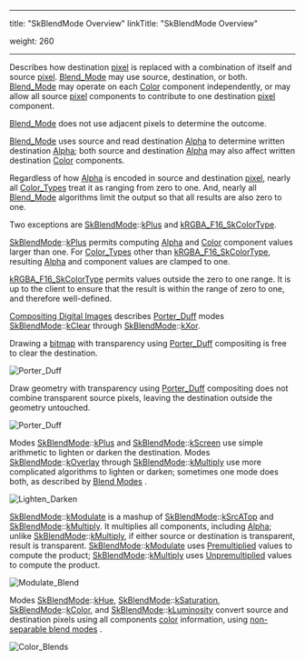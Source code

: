 
---
title: "SkBlendMode Overview"
linkTitle: "SkBlendMode Overview"

weight: 260

---

Describes how destination <a href='undocumented#Pixel'>pixel</a> is replaced with a combination of itself and
source <a href='undocumented#Pixel'>pixel</a>. <a href='#Blend_Mode'>Blend_Mode</a> may use source, destination, or both. <a href='#Blend_Mode'>Blend_Mode</a> may
operate on each <a href='SkColor_Reference#Color'>Color</a> component independently, or may allow all source <a href='undocumented#Pixel'>pixel</a>
components to contribute to one destination <a href='undocumented#Pixel'>pixel</a> component.

<a href='#Blend_Mode'>Blend_Mode</a> does not use adjacent pixels to determine the outcome.

<a href='#Blend_Mode'>Blend_Mode</a> uses source and read destination <a href='SkColor_Reference#Alpha'>Alpha</a> to determine written
destination <a href='SkColor_Reference#Alpha'>Alpha</a>; both source and destination <a href='SkColor_Reference#Alpha'>Alpha</a> may also affect written
destination <a href='SkColor_Reference#Color'>Color</a> components.

Regardless of how <a href='SkColor_Reference#Alpha'>Alpha</a> is encoded in source and destination <a href='undocumented#Pixel'>pixel</a>, nearly all
<a href='#Image_Info_Color_Type'>Color_Types</a> treat it as ranging from zero to one. And, nearly all <a href='#Blend_Mode'>Blend_Mode</a>
algorithms limit the output so that all results are also zero to one.

Two exceptions are <a href='SkBlendMode_Reference#SkBlendMode'>SkBlendMode</a>::<a href='#SkBlendMode_kPlus'>kPlus</a> and <a href='SkImageInfo_Reference#kRGBA_F16_SkColorType'>kRGBA_F16_SkColorType</a>.

<a href='SkBlendMode_Reference#SkBlendMode'>SkBlendMode</a>::<a href='#SkBlendMode_kPlus'>kPlus</a> permits computing <a href='SkColor_Reference#Alpha'>Alpha</a> and <a href='SkColor_Reference#Color'>Color</a> component values larger
than one. For <a href='#Image_Info_Color_Type'>Color_Types</a> other than <a href='SkImageInfo_Reference#kRGBA_F16_SkColorType'>kRGBA_F16_SkColorType</a>, resulting <a href='SkColor_Reference#Alpha'>Alpha</a>
and component values are clamped to one.

<a href='SkImageInfo_Reference#kRGBA_F16_SkColorType'>kRGBA_F16_SkColorType</a> permits values outside the zero to one range. It is up
to the client to ensure that the result is within the range of zero to one,
and therefore well-defined.

<a name='Porter_Duff'></a>

<a href='https://graphics.pixar.com/library/Compositing/paper.pdf'>Compositing Digital Images</a></a> describes <a href='#Blend_Mode_Overview_Porter_Duff'>Porter_Duff</a> modes <a href='SkBlendMode_Reference#SkBlendMode'>SkBlendMode</a>::<a href='#SkBlendMode_kClear'>kClear</a> through <a href='SkBlendMode_Reference#SkBlendMode'>SkBlendMode</a>::<a href='#SkBlendMode_kXor'>kXor</a>.

Drawing a <a href='SkBitmap_Reference#Bitmap'>bitmap</a> with transparency using <a href='#Blend_Mode_Overview_Porter_Duff'>Porter_Duff</a> compositing is free to clear
the destination.

![Porter_Duff](https://fiddle.skia.org/i/819903e0bb125385269948474b6c8a84_raster.png "")

Draw geometry with transparency using <a href='#Blend_Mode_Overview_Porter_Duff'>Porter_Duff</a> compositing does not combine
transparent source pixels, leaving the destination outside the geometry untouched.

![Porter_Duff](https://fiddle.skia.org/i/8f320c1e94e77046e00f7e9e843caa27_raster.png "")

<a name='Lighten_Darken'></a>

Modes <a href='SkBlendMode_Reference#SkBlendMode'>SkBlendMode</a>::<a href='#SkBlendMode_kPlus'>kPlus</a> and <a href='SkBlendMode_Reference#SkBlendMode'>SkBlendMode</a>::<a href='#SkBlendMode_kScreen'>kScreen</a> use
simple arithmetic to lighten or darken the destination. Modes
<a href='SkBlendMode_Reference#SkBlendMode'>SkBlendMode</a>::<a href='#SkBlendMode_kOverlay'>kOverlay</a> through <a href='SkBlendMode_Reference#SkBlendMode'>SkBlendMode</a>::<a href='#SkBlendMode_kMultiply'>kMultiply</a> use more complicated
algorithms to lighten or darken; sometimes one mode does both, as described by
<a href='https://en.wikipedia.org/wiki/Blend_modes'>Blend Modes</a></a> .

![Lighten_Darken](https://fiddle.skia.org/i/23a33fa04cdd0204b2490d05e340f87c_raster.png "")

<a name='Modulate_Blend'></a>

<a href='SkBlendMode_Reference#SkBlendMode'>SkBlendMode</a>::<a href='#SkBlendMode_kModulate'>kModulate</a> is a mashup of <a href='SkBlendMode_Reference#SkBlendMode'>SkBlendMode</a>::<a href='#SkBlendMode_kSrcATop'>kSrcATop</a> and <a href='SkBlendMode_Reference#SkBlendMode'>SkBlendMode</a>::<a href='#SkBlendMode_kMultiply'>kMultiply</a>.
It multiplies all components, including <a href='SkColor_Reference#Alpha'>Alpha</a>; unlike <a href='SkBlendMode_Reference#SkBlendMode'>SkBlendMode</a>::<a href='#SkBlendMode_kMultiply'>kMultiply</a>, if either
source or destination is transparent, result is transparent. <a href='SkBlendMode_Reference#SkBlendMode'>SkBlendMode</a>::<a href='#SkBlendMode_kModulate'>kModulate</a>
uses <a href='undocumented#Premultiply'>Premultiplied</a> values to compute the product; <a href='SkBlendMode_Reference#SkBlendMode'>SkBlendMode</a>::<a href='#SkBlendMode_kMultiply'>kMultiply</a> uses <a href='undocumented#Unpremultiply'>Unpremultiplied</a>
values to compute the product.

![Modulate_Blend](https://fiddle.skia.org/i/877f96610ab7638a310432674b04f837_raster.png "")

<a name='Color_Blends'></a>

Modes <a href='SkBlendMode_Reference#SkBlendMode'>SkBlendMode</a>::<a href='#SkBlendMode_kHue'>kHue</a>, <a href='SkBlendMode_Reference#SkBlendMode'>SkBlendMode</a>::<a href='#SkBlendMode_kSaturation'>kSaturation</a>, <a href='SkBlendMode_Reference#SkBlendMode'>SkBlendMode</a>::<a href='#SkBlendMode_kColor'>kColor</a>, and
<a href='SkBlendMode_Reference#SkBlendMode'>SkBlendMode</a>::<a href='#SkBlendMode_kLuminosity'>kLuminosity</a> convert source and destination pixels using all
components <a href='SkColor_Reference#Color'>color</a> information, using
<a href='https://www.w3.org/TR/compositing-1/#blendingnonseparable'>non-separable blend modes</a></a> .

![Color_Blends](https://fiddle.skia.org/i/630fe21aea8369b307231f5bcf8b2d50_raster.png "")


